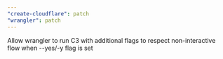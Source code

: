 ```yaml
---
"create-cloudflare": patch
"wrangler": patch
---
```


Allow wrangler to run C3 with additional flags to respect non-interactive flow when --yes/-y flag is set
